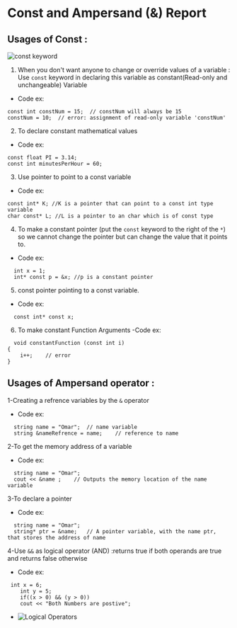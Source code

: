 # Const and Ampersand (&) Report 
## Usages of Const :
![const keyword](https://media.geeksforgeeks.org/wp-content/cdn-uploads/Constants-in-C.png)
1. When you don't want anyone to change or override values of a variable : Use `const` keyword in declaring this variable as constant(Read-only and unchangeable) Variable
- Code ex:
```
const int constNum = 15;  // constNum will always be 15
constNum = 10;  // error: assignment of read-only variable 'constNum'
```
2. To declare constant mathematical values
- Code ex:
```
const float PI = 3.14;
const int minutesPerHour = 60;
```
3. Use pointer to point to a const variable
- Code ex:
```
const int* K; //K is a pointer that can point to a const int type variable
char const* L; //L is a pointer to an char which is of const type
```
4. To make a constant pointer (put the `const` keyword to the right of the `*`) so we cannot change the pointer but can change the value that it points to.
- Code ex:
```
  int x = 1;
  int* const p = &x; //p is a constant pointer
 ```
5. const pointer pointing to a const variable.
- Code ex:
```
  const int* const x;
 ```
6. To make constant Function Arguments
-Code ex:
```
  void constantFunction (const int i)
{
    i++;    // error
}
 ```
## Usages of Ampersand operator :
1-Creating a refrence variables by the `&` operator
- Code ex:
```
  string name = "Omar";  // name variable
  string &nameRefrence = name;    // reference to name
 ```
2-To get the memory address of a variable
- Code ex:
```
  string name = "Omar";  
  cout << &name ;    // Outputs the memory location of the name variable
 ```
3-To declare a pointer
- Code ex:
```
  string name = "Omar";
  string* ptr = &name;   // A pointer variable, with the name ptr, that stores the address of name 
 ```
4-Use `&&` as logical operator (AND) :returns true if both operands are true and returns false otherwise
- Code ex:
```
 int x = 6;
    int y = 5;
    if((x > 0) && (y > 0))
    cout << "Both Numbers are postive";
```
- ![Logical Operators](https://www.javascripttutorial.net/wp-content/uploads/2016/11/JavaScript-Logical-Operator.png)